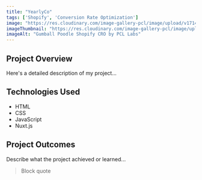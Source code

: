 ```yaml
---
title: "YearlyCo"
tags: ['Shopify', 'Conversion Rate Optimization']
image: "https://res.cloudinary.com/image-gallery-pcl/image/upload/v1714789950/Blawby/Yearly_Featured_um91yo.webp"
imageThumbnail: "https://res.cloudinary.com/image-gallery-pcl/image/upload/v1714791185/Blawby/Yearly_bxc3un.webp"
imageAlt: "Gumball Poodle Shopify CRO by PCL Labs"
---
```


## Project Overview

Here's a detailed description of my project...

## Technologies Used

- HTML
- CSS
- JavaScript
- Nuxt.js

## Project Outcomes

Describe what the project achieved or learned...

> Block quote